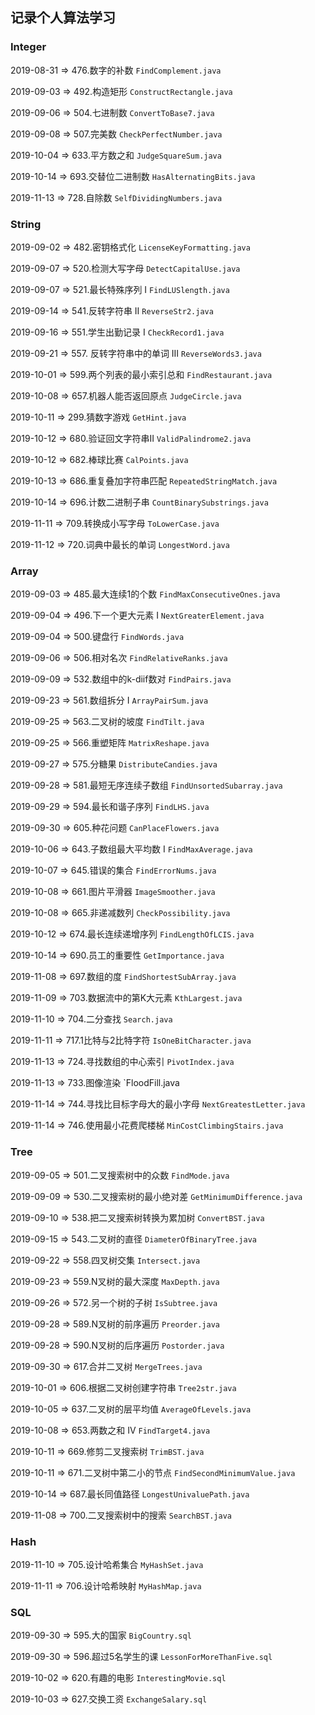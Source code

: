 ## 记录个人算法学习

### Integer
2019-08-31  => 476.数字的补数  `FindComplement.java`

2019-09-03  => 492.构造矩形  `ConstructRectangle.java`

2019-09-06  => 504.七进制数  `ConvertToBase7.java`

2019-09-08  => 507.完美数  `CheckPerfectNumber.java`

2019-10-04  => 633.平方数之和 `JudgeSquareSum.java`

2019-10-14  => 693.交替位二进制数 `HasAlternatingBits.java`

2019-11-13  => 728.自除数 `SelfDividingNumbers.java`

### String
2019-09-02  => 482.密钥格式化  `LicenseKeyFormatting.java`

2019-09-07  => 520.检测大写字母 `DetectCapitalUse.java`

2019-09-07  => 521.最长特殊序列 I `FindLUSlength.java`

2019-09-14  => 541.反转字符串 II `ReverseStr2.java`

2019-09-16  => 551.学生出勤记录 I `CheckRecord1.java`

2019-09-21  => 557. 反转字符串中的单词 III `ReverseWords3.java`

2019-10-01  => 599.两个列表的最小索引总和 `FindRestaurant.java`

2019-10-08  => 657.机器人能否返回原点 `JudgeCircle.java`

2019-10-11  => 299.猜数字游戏 `GetHint.java`

2019-10-12  => 680.验证回文字符串II `ValidPalindrome2.java`

2019-10-12  => 682.棒球比赛 `CalPoints.java`

2019-10-13  => 686.重复叠加字符串匹配 `RepeatedStringMatch.java`

2019-10-14  => 696.计数二进制子串 `CountBinarySubstrings.java`

2019-11-11  => 709.转换成小写字母 `ToLowerCase.java`

2019-11-12  => 720.词典中最长的单词 `LongestWord.java`

### Array
2019-09-03  => 485.最大连续1的个数  `FindMaxConsecutiveOnes.java`

2019-09-04  => 496.下一个更大元素 I  `NextGreaterElement.java`

2019-09-04  => 500.键盘行  `FindWords.java`

2019-09-06  => 506.相对名次  `FindRelativeRanks.java`

2019-09-09  => 532.数组中的k-diif数对  `FindPairs.java`

2019-09-23  => 561.数组拆分 I `ArrayPairSum.java`

2019-09-25  => 563.二叉树的坡度 `FindTilt.java`

2019-09-25  => 566.重塑矩阵 `MatrixReshape.java`

2019-09-27  => 575.分糖果 `DistributeCandies.java`

2019-09-28  => 581.最短无序连续子数组 `FindUnsortedSubarray.java`

2019-09-29  => 594.最长和谐子序列 `FindLHS.java`

2019-09-30  => 605.种花问题 `CanPlaceFlowers.java`

2019-10-06  => 643.子数组最大平均数 I `FindMaxAverage.java`

2019-10-07  => 645.错误的集合 `FindErrorNums.java`

2019-10-08  => 661.图片平滑器 `ImageSmoother.java`

2019-10-08  => 665.非递减数列 `CheckPossibility.java`

2019-10-12  => 674.最长连续递增序列 `FindLengthOfLCIS.java`

2019-10-14  => 690.员工的重要性 `GetImportance.java`

2019-11-08  => 697.数组的度 `FindShortestSubArray.java`

2019-11-09  => 703.数据流中的第K大元素 `KthLargest.java`

2019-11-10  => 704.二分查找 `Search.java`

2019-11-11  => 717.1比特与2比特字符 `IsOneBitCharacter.java`

2019-11-13  => 724.寻找数组的中心索引 `PivotIndex.java`

2019-11-13  => 733.图像渲染 `FloodFill.java

2019-11-14  => 744.寻找比目标字母大的最小字母 `NextGreatestLetter.java`

2019-11-14  => 746.使用最小花费爬楼梯 `MinCostClimbingStairs.java`
### Tree
2019-09-05  => 501.二叉搜索树中的众数 `FindMode.java`

2019-09-09  => 530.二叉搜索树的最小绝对差 `GetMinimumDifference.java`

2019-09-10  => 538.把二叉搜索树转换为累加树  `ConvertBST.java`

2019-09-15  => 543.二叉树的直径 `DiameterOfBinaryTree.java`

2019-09-22  => 558.四叉树交集 `Intersect.java`

2019-09-23  => 559.N叉树的最大深度 `MaxDepth.java`

2019-09-26  => 572.另一个树的子树 `IsSubtree.java`

2019-09-28  => 589.N叉树的前序遍历 `Preorder.java`

2019-09-28  => 590.N叉树的后序遍历 `Postorder.java`

2019-09-30  => 617.合并二叉树 `MergeTrees.java`

2019-10-01  => 606.根据二叉树创建字符串 `Tree2str.java`

2019-10-05  => 637.二叉树的层平均值 `AverageOfLevels.java`

2019-10-08  => 653.两数之和 IV `FindTarget4.java`

2019-10-11  => 669.修剪二叉搜索树 `TrimBST.java`

2019-10-11  => 671.二叉树中第二小的节点 `FindSecondMinimumValue.java`

2019-10-14  => 687.最长同值路径 `LongestUnivaluePath.java`

2019-11-08  => 700.二叉搜索树中的搜索 `SearchBST.java`

### Hash
2019-11-10  => 705.设计哈希集合 `MyHashSet.java`

2019-11-11  => 706.设计哈希映射 `MyHashMap.java`

### SQL
2019-09-30  => 595.大的国家 `BigCountry.sql`

2019-09-30  => 596.超过5名学生的课 `LessonForMoreThanFive.sql`

2019-10-02  => 620.有趣的电影 `InterestingMovie.sql`

2019-10-03  => 627.交换工资 `ExchangeSalary.sql`